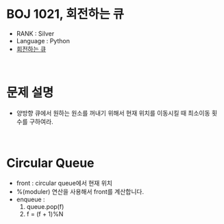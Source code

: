 # BOJ 1021, 회전하는 큐

- RANK : Silver
- Language : Python
- [회전하는 큐](https://www.acmicpc.net/problem/1021)

<br/>

# 문제 설명

- 양방향 큐에서 원하는 원소를 꺼내기 위해서 현재 위치를 이동시킬 때 최소이동 횟수를 구하여라.

<br/>

# Circular Queue

- front : circular queue에서 현재 위치
- %(moduler) 연산을 사용해서 front를 계산합니다.
- enqueue :
  1. queue.pop(f)
  2. f = (f + 1)%N
